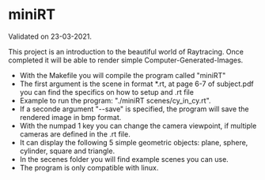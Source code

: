 # miniRT
Validated on 23-03-2021.

This project is an introduction to the beautiful world of Raytracing.
Once completed it will be able to render simple Computer-Generated-Images.

- With the Makefile you will compile the program called "miniRT"
- The first argument is the scene in format *.rt, at page 6-7 of subject.pdf you can find the specifics on how to setup and .rt file
- Example to run the program: "./miniRT scenes/cy_in_cy.rt".
- If a seconde argument "--save" is specified, the program will save the rendered image in bmp format.
- With the numpad 1 key you can change the camera viewpoint, if multiple cameras are defined in the .rt file.
- It can display the following 5 simple geometric objects: plane, sphere, cylinder, square and triangle.
- In the secenes folder you will find example scenes you can use.
- The program is only compatible with linux.
